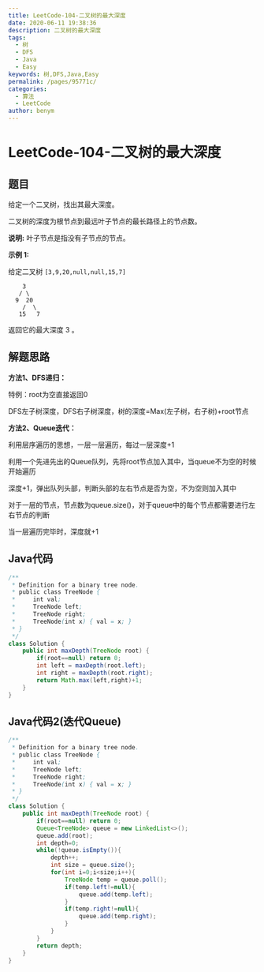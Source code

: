 ```yaml
---
title: LeetCode-104-二叉树的最大深度
date: 2020-06-11 19:38:36
description: 二叉树的最大深度
tags: 
  - 树
  - DFS
  - Java
  - Easy
keywords: 树,DFS,Java,Easy
permalink: /pages/95771c/
categories: 
  - 算法
  - LeetCode
author: benym
---
```


# LeetCode-104-二叉树的最大深度

## 题目

给定一个二叉树，找出其最大深度。

二叉树的深度为根节点到最远叶子节点的最长路径上的节点数。

**说明:** 叶子节点是指没有子节点的节点。



**示例 1:**

给定二叉树 `[3,9,20,null,null,15,7]`

```
    3
   / \
  9  20
    /  \
   15   7
```

返回它的最大深度 3 。

## 解题思路

**方法1、DFS递归：**

特例：root为空直接返回0

DFS左子树深度，DFS右子树深度，树的深度=Max(左子树，右子树)+root节点

**方法2、Queue迭代：**

利用层序遍历的思想，一层一层遍历，每过一层深度+1

利用一个先进先出的Queue队列，先将root节点加入其中，当queue不为空的时候开始遍历

深度+1，弹出队列头部，判断头部的左右节点是否为空，不为空则加入其中

对于一层的节点，节点数为queue.size()，对于queue中的每个节点都需要进行左右节点的判断

当一层遍历完毕时，深度就+1

## Java代码

```java
/**
 * Definition for a binary tree node.
 * public class TreeNode {
 *     int val;
 *     TreeNode left;
 *     TreeNode right;
 *     TreeNode(int x) { val = x; }
 * }
 */
class Solution {
    public int maxDepth(TreeNode root) {
        if(root==null) return 0;
        int left = maxDepth(root.left);
        int right = maxDepth(root.right);
        return Math.max(left,right)+1;
    }
}
```

## Java代码2(迭代Queue)

```java
/**
 * Definition for a binary tree node.
 * public class TreeNode {
 *     int val;
 *     TreeNode left;
 *     TreeNode right;
 *     TreeNode(int x) { val = x; }
 * }
 */
class Solution {
    public int maxDepth(TreeNode root) {
        if(root==null) return 0;
        Queue<TreeNode> queue = new LinkedList<>();
        queue.add(root);
        int depth=0;
        while(!queue.isEmpty()){
            depth++;
            int size = queue.size();
            for(int i=0;i<size;i++){
                TreeNode temp = queue.poll();
                if(temp.left!=null){
                    queue.add(temp.left);
                }
                if(temp.right!=null){
                    queue.add(temp.right);
                }
            }
        }
        return depth;
    }
}
```

